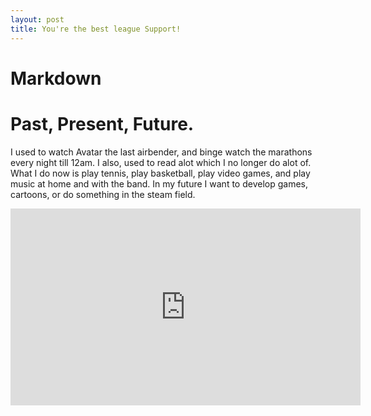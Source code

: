 ```yaml
---
layout: post
title: You're the best league Support!
---
```


# Markdown
# Past, Present, Future.
I used to watch Avatar the last airbender, and binge watch the marathons every night till 12am. I also, used to read alot which I no longer do alot of. What I do now is play tennis, play basketball, play video games, and play music at home and with the band. In my future I want to develop games, cartoons, or do something in the steam field. 
<iframe width="560" height="315" src="https://www.youtube.com/embed/LsBrT6vbQa8" frameborder="0" allow="accelerometer; autoplay; encrypted-media; gyroscope; picture-in-picture" allowfullscreen></iframe>
